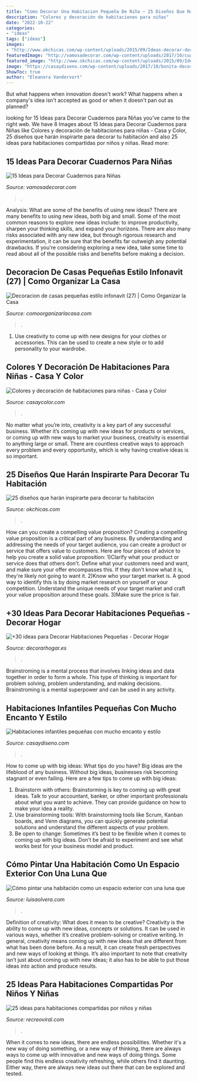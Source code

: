 ```yaml
---
title: "Como Decorar Una Habitacion Pequeña De Niña ~ 25 Diseños Que Harán Inspirarte Para Decorar Tu Habitación"
description: "Colores y decoración de habitaciones para niñas"
date: "2022-10-22"
categories:
- "ideas"
tags: ["ideas"]
images:
- "http://www.okchicas.com/wp-content/uploads/2015/09/Ideas-decorar-dormitorio-26.jpg"
featuredImage: "http://vamosadecorar.com/wp-content/uploads/2017/10/cuadernos-forrado-17.jpg"
featured_image: "http://www.okchicas.com/wp-content/uploads/2015/09/Ideas-decorar-dormitorio-26.jpg"
image: "https://casaydiseno.com/wp-content/uploads/2017/10/bonita-decoracion.jpg"
ShowToc: true
author: "Eleanora Vandervort"
---
```



But what happens when innovation doesn't work? What happens when a company's idea isn't accepted as good or when it doesn't pan out as planned?

	

		
looking for 15 Ideas para Decorar Cuadernos para Niñas you've came to the right web. We have 8 Images about 15 Ideas para Decorar Cuadernos para Niñas like Colores y decoración de habitaciones para niñas - Casa y Color, 25 diseños que harán inspirarte para decorar tu habitación and also 25 ideas para habitaciones compartidas por niños y niñas. Read more:
		
    
## 15 Ideas Para Decorar Cuadernos Para Niñas

<img loading=lazy src="http://vamosadecorar.com/wp-content/uploads/2017/10/cuadernos-forrado-17.jpg" onerror="this.onerror=null;this.src='https://tse4.mm.bing.net/th?id=OIP.-7uWnnkA43nNNKoamx5tfgAAAA&amp;pid=15.1';" alt="15 Ideas para Decorar Cuadernos para Niñas">

_Source: vamosadecorar.com_

>. 

	

Analysis: What are some of the benefits of using new ideas?
There are many benefits to using new ideas, both big and small. Some of the most common reasons to explore new ideas include: to improve productivity, sharpen your thinking skills, and expand your horizons. There are also many risks associated with any new idea, but through rigorous research and experimentation, it can be sure that the benefits far outweigh any potential drawbacks. If you're considering exploring a new idea, take some time to read about all of the possible risks and benefits before making a decision.

    
## Decoracion De Casas Pequeñas Estilo Infonavit (27) | Como Organizar La Casa

<img loading=lazy src="https://comoorganizarlacasa.com/wp-content/uploads/2016/06/Decoracion-de-casas-pequeñas-estilo-infonavit-27.jpg" onerror="this.onerror=null;this.src='https://tse2.mm.bing.net/th?id=OIP.DrlRp8Y__5ziB7Eqrwyi_AHaNd&amp;pid=15.1';" alt="Decoracion de casas pequeñas estilo infonavit (27) | Como Organizar la Casa">

_Source: comoorganizarlacasa.com_

>. 

	

1. Use creativity to come up with new designs for your clothes or accessories. This can be used to create a new style or to add personality to your wardrobe.

    
## Colores Y Decoración De Habitaciones Para Niñas - Casa Y Color

<img loading=lazy src="http://casaycolor.com/wp-content/uploads/2011/11/Habitación-de-niña-rosa-y-blanco.jpg" onerror="this.onerror=null;this.src='https://tse1.mm.bing.net/th?id=OIP.REgFc-QQgw91QXQ8xGHkaAHaEr&amp;pid=15.1';" alt="Colores y decoración de habitaciones para niñas - Casa y Color">

_Source: casaycolor.com_

>. 

	

No matter what you’re into, creativity is a key part of any successful business. Whether it’s coming up with new ideas for products or services, or coming up with new ways to market your business, creativity is essential to anything large or small. There are countless creative ways to approach every problem and every opportunity, which is why having creative ideas is so important.

    
## 25 Diseños Que Harán Inspirarte Para Decorar Tu Habitación

<img loading=lazy src="http://www.okchicas.com/wp-content/uploads/2015/09/Ideas-decorar-dormitorio-26.jpg" onerror="this.onerror=null;this.src='https://tse3.mm.bing.net/th?id=OIP.TnHylNKwJOVJGVzWcdbUmQHaFj&amp;pid=15.1';" alt="25 diseños que harán inspirarte para decorar tu habitación">

_Source: okchicas.com_

>. 

	

How can you create a compelling value proposition?
Creating a compelling value proposition is a critical part of any business. By understanding and addressing the needs of your target audience, you can create a product or service that offers value to customers. Here are four pieces of advice to help you create a solid value proposition:
1)Clarify what your product or service does that others don't. Define what your customers need and want, and make sure your offer encompasses this. If they don't know what it is, they're likely not going to want it.
2)Know who your target market is. A good way to identify this is by doing market research on yourself or your competition. Understand the unique needs of your target market and craft your value proposition around these goals.
3)Make sure the price is fair.

    
## +30 Ideas Para Decorar Habitaciones Pequeñas - Decorar Hogar

<img loading=lazy src="https://www.decorarhogar.es/wp-content/uploads/2014/01/ideas-dormitorio-pequeno-cama-matrimonio-600x598.jpg" onerror="this.onerror=null;this.src='https://tse3.mm.bing.net/th?id=OIP._c4d9XQD3arZmN-Tf38PNAHaHY&amp;pid=15.1';" alt="+30 ideas para Decorar Habitaciones Pequeñas - Decorar Hogar">

_Source: decorarhogar.es_

>. 

	

Brainstroming is a mental process that involves linking ideas and data together in order to form a whole. This type of thinking is important for problem solving, problem understanding, and making decisions. Brainstroming is a mental superpower and can be used in any activity.

    
## Habitaciones Infantiles Pequeñas Con Mucho Encanto Y Estilo

<img loading=lazy src="https://casaydiseno.com/wp-content/uploads/2017/10/bonita-decoracion.jpg" onerror="this.onerror=null;this.src='https://tse2.mm.bing.net/th?id=OIP.VXDphee89Y6fm9gNBkfvXwHaKl&amp;pid=15.1';" alt="Habitaciones infantiles pequeñas con mucho encanto y estilo">

_Source: casaydiseno.com_

>. 

	

How to come up with big ideas: What tips do you have?
Big ideas are the lifeblood of any business. Without big ideas, businesses risk becoming stagnant or even failing. Here are a few tips to come up with big ideas: 
1. Brainstorm with others: Brainstorming is key to coming up with great ideas. Talk to your accountant, banker, or other important professionals about what you want to achieve. They can provide guidance on how to make your idea a reality. 
2. Use brainstorming tools: With brainstorming tools like Scrum, Kanban boards, and Venn diagrams, you can quickly generate potential solutions and understand the different aspects of your problem. 
3. Be open to change: Sometimes it’s best to be flexible when it comes to coming up with big ideas. Don’t be afraid to experiment and see what works best for your business model and product.

    
## Cómo Pintar Una Habitación Como Un Espacio Exterior Con Una Luna Que

<img loading=lazy src="https://luisaolvera.com/wp-content/uploads/2019/06/10-trucos-para-iluminar-una-habitacion-oscura-01.jpg" onerror="this.onerror=null;this.src='https://tse1.mm.bing.net/th?id=OIP.MC4fpHB29FVfxpY9YNfVfwHaHa&amp;pid=15.1';" alt="Cómo pintar una habitación como un espacio exterior con una luna que">

_Source: luisaolvera.com_

>. 

	

Definition of creativity: What does it mean to be creative?
Creativity is the ability to come up with new ideas, concepts or solutions. It can be used in various ways, whether it’s creative problem-solving or creative writing. In general, creativity means coming up with new ideas that are different from what has been done before. As a result, it can create fresh perspectives and new ways of looking at things. It’s also important to note that creativity isn’t just about coming up with new ideas; it also has to be able to put those ideas into action and produce results.

    
## 25 Ideas Para Habitaciones Compartidas Por Niños Y Niñas

<img loading=lazy src="https://www.recreoviral.com/wp-content/uploads/2015/10/Creativas-habitaciones-compartidas-por-niños-y-niñas-7.jpg" onerror="this.onerror=null;this.src='https://tse3.mm.bing.net/th?id=OIP.mXZ4BFplnJZSrfeDIgdi1AHaGC&amp;pid=15.1';" alt="25 ideas para habitaciones compartidas por niños y niñas">

_Source: recreoviral.com_

>. 

	

When it comes to new ideas, there are endless possibilities. Whether it's a new way of doing something, or a new way of thinking, there are always ways to come up with innovative and new ways of doing things. Some people find this endless creativity refreshing, while others find it daunting. Either way, there are always new ideas out there that can be explored and tested.

